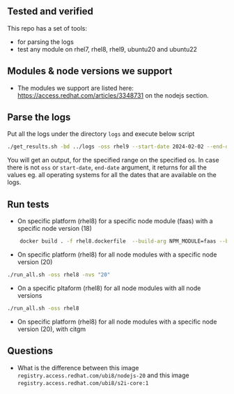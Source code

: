 ## Tested and verified

This repo has a set of tools:

- for parsing the logs
- test any module on rhel7, rhel8, rhel9, ubuntu20 and ubuntu22

## Modules & node versions we support

- The modules we support are listed here: https://access.redhat.com/articles/3348731 on the nodejs section.

## Parse the logs

Put all the logs under the directory `logs` and execute below script

```bash
./get_results.sh -bd ../logs -oss rhel9 --start-date 2024-02-02 --end-date 2024-03-03
```

You will get an output, for the specified range on the specified os. In case there is not `oss` or `start-date`, `end-date` argument, it returns for all the values eg. all operating systems for all the dates that are available on the logs.

## Run tests

- On specific platform (rhel8) for a specific node module (faas) with a specific node version (18)

```bash
    docker build . -f rhel8.dockerfile  --build-arg NPM_MODULE=faas --build-arg NODE_VERSION=18 --build-arg ENABLE_CITGM=false
```

- On specific platform (rhel8) for all node modules with a specific node version (20)

```bash
./run_all.sh -oss rhel8 -nvs "20"
```

- On a specific pltaform (rhel8) for all node modules with all node versions

```bash
./run_all.sh -oss rhel8
```

- On specific platform (rhel8) for all node modules with a specific node version (20), with citgm

## Questions

- What is the difference between this image `registry.access.redhat.com/ubi8/nodejs-20` and this image `registry.access.redhat.com/ubi8/s2i-core:1`
